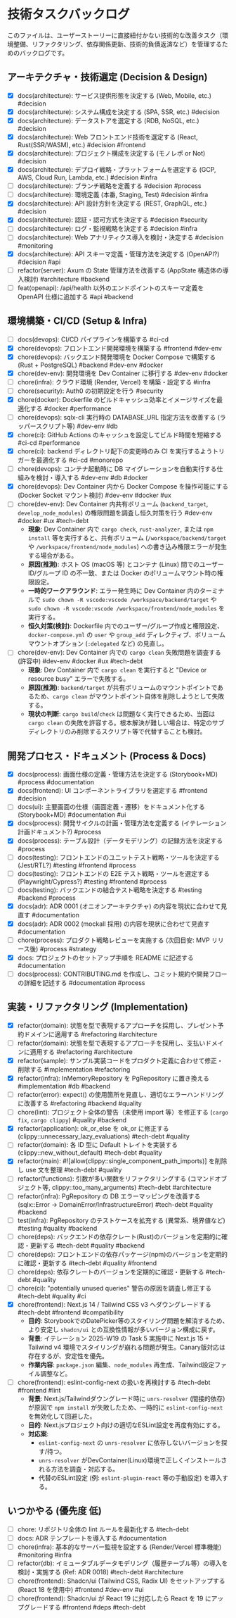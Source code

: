 # 技術タスクバックログ

このファイルは、ユーザーストーリーに直接紐付かない技術的な改善タスク（環境整備、リファクタリング、依存関係更新、技術的負債返済など）を管理するためのバックログです。

## アーキテクチャ・技術選定 (Decision & Design)

- [x] docs(architecture): サービス提供形態を決定する (Web, Mobile, etc.) #decision
- [x] docs(architecture): システム構成を決定する (SPA, SSR, etc.) #decision
- [x] docs(architecture): データストアを選定する (RDB, NoSQL, etc.) #decision
- [x] docs(architecture): Web フロントエンド技術を選定する (React, Rust(SSR/WASM), etc.) #decision #frontend
- [x] docs(architecture): プロジェクト構成を決定する (モノレポ or Not) #decision
- [x] docs(architecture): デプロイ戦略・プラットフォームを選定する (GCP, AWS, Cloud Run, Lambda, etc.) #decision #infra
- [ ] docs(architecture): ブランチ戦略を定義する #decision #process
- [ ] docs(architecture): 環境定義 (本番, Staging, Test) #decision #infra
- [x] docs(architecture): API 設計方針を決定する (REST, GraphQL, etc.) #decision
- [x] docs(architecture): 認証・認可方式を決定する #decision #security
- [ ] docs(architecture): ログ・監視戦略を決定する #decision #infra
- [ ] docs(architecture): Web アナリティクス導入を検討・決定する #decision #monitoring
- [x] docs(architecture): API スキーマ定義・管理方法を決定する (OpenAPI?) #decision #api
- [ ] refactor(server): Axum の State 管理方法を改善する (AppState 構造体の導入検討) #architecture #backend
- [ ] feat(openapi): /api/health 以外のエンドポイントのスキーマ定義を OpenAPI 仕様に追加する #api #backend

## 環境構築・CI/CD (Setup & Infra)

- [ ] docs(devops): CI/CD パイプラインを構築する #ci-cd
- [x] chore(devops): フロントエンド開発環境を構築する #frontend #dev-env
- [x] chore(devops): バックエンド開発環境を Docker Compose で構築する (Rust + PostgreSQL) #backend #dev-env #docker
- [x] chore(dev-env): 開発環境を Dev Container に移行する #dev-env #docker
- [ ] chore(infra): クラウド環境 (Render, Vercel) を構築・設定する #infra
- [ ] chore(security): Auth0 の初期設定を行う #security
- [x] chore(docker): Dockerfile のビルドキャッシュ効率とイメージサイズを最適化する #docker #performance
- [ ] chore(devops): sqlx-cli 実行時の DATABASE_URL 指定方法を改善する (ラッパースクリプト等) #dev-env #db
- [x] chore(ci): GitHub Actions のキャッシュを設定してビルド時間を短縮する #ci-cd #performance
- [x] chore(ci): backend ディレクトリ配下の変更時のみ CI を実行するようトリガーを最適化する #ci-cd #monorepo
- [ ] chore(devops): コンテナ起動時に DB マイグレーションを自動実行する仕組みを検討・導入する #dev-env #db #docker
- [x] chore(devops): Dev Container 内から Docker Compose を操作可能にする (Docker Socket マウント検討) #dev-env #docker #ux
- [ ] chore(dev-env): Dev Container 内共有ボリューム (`backend_target`, `develop_node_modules`) の権限問題を調査し恒久対策を行う #dev-env #docker #ux #tech-debt
  - **現象**: Dev Container 内で `cargo check`, `rust-analyzer`, または `npm install` 等を実行すると、共有ボリューム (`/workspace/backend/target` や `/workspace/frontend/node_modules`) への書き込み権限エラーが発生する場合がある。
  - **原因(推測)**: ホスト OS (macOS 等) とコンテナ (Linux) 間でのユーザー ID/グループ ID の不一致、または Docker のボリュームマウント時の権限設定。
  - **一時的ワークアラウンド**: エラー発生時に Dev Container 内のターミナルで `sudo chown -R vscode:vscode /workspace/backend/target` や `sudo chown -R vscode:vscode /workspace/frontend/node_modules` を実行する。
  - **恒久対策(検討)**: Dockerfile 内でのユーザー/グループ作成と権限設定、`docker-compose.yml` の `user` や `group_add` ディレクティブ、ボリュームマウントオプション (`:delegated` など) の見直し。
- [ ] chore(dev-env): Dev Container 内での `cargo clean` 失敗問題を調査する (許容中) #dev-env #docker #ux #tech-debt
  - **現象**: Dev Container 内で `cargo clean` を実行すると "Device or resource busy" エラーで失敗する。
  - **原因(推測)**: `backend/target` が共有ボリュームのマウントポイントであるため、`cargo clean` がマウントポイント自体を削除しようとして失敗する。
  - **現状の判断**: `cargo build`/`check` は問題なく実行できるため、当面は `cargo clean` の失敗を許容する。根本解決が難しい場合は、特定のサブディレクトリのみ削除するスクリプト等で代替することも検討。

## 開発プロセス・ドキュメント (Process & Docs)

- [x] docs(process): 画面仕様の定義・管理方法を決定する (Storybook+MD) #process #documentation
- [x] docs(frontend): UI コンポーネントライブラリを選定する #frontend #decision
- [ ] docs(ui): 主要画面の仕様（画面定義・遷移）をドキュメント化する (Storybook+MD) #documentation #ui
- [x] docs(process): 開発サイクルの計画・管理方法を定義する (イテレーション計画ドキュメント?) #process
- [x] docs(process): テーブル設計（データモデリング）の記録方法を決定する #process
- [ ] docs(testing): フロントエンドのユニットテスト戦略・ツールを決定する (Jest/RTL?) #testing #frontend #process
- [ ] docs(testing): フロントエンドの E2E テスト戦略・ツールを選定する (Playwright/Cypress?) #testing #frontend #process
- [ ] docs(testing): バックエンドの結合テスト戦略を決定する #testing #backend #process
- [x] docs(adr): ADR 0001 (オニオンアーキテクチャ) の内容を現状に合わせて見直す #documentation
- [x] docs(adr): ADR 0002 (mockall 採用) の内容を現状に合わせて見直す #documentation
- [ ] chore(process): プロダクト戦略レビューを実施する (次回目安: MVP リリース後) #process #strategy
- [x] docs: プロジェクトのセットアップ手順を README に記述する #documentation
- [ ] docs(process): CONTRIBUTING.md を作成し、コミット規約や開発フローの詳細を記述する #documentation #process

## 実装・リファクタリング (Implementation)

- [x] refactor(domain): 状態を型で表現するアプローチを採用し、プレゼント予約ドメインに適用する #refactoring #architecture
- [ ] refactor(domain): 状態を型で表現するアプローチを採用し、支払いドメインに適用する #refactoring #architecture
- [x] refactor(sample): サンプル実装コードをプロダクト定義に合わせて修正・削除する #implementation #refactoring
- [x] refactor(infra): InMemoryRepository を PgRepository に置き換える #implementation #db #backend
- [ ] refactor(error): expect() の使用箇所を見直し、適切なエラーハンドリングに改善する #refactoring #backend #quality
- [ ] chore(lint): プロジェクト全体の警告（未使用 import 等）を修正する (`cargo fix`, `cargo clippy`) #quality #backend
- [x] refactor(application): ok_or_else を ok_or に修正する (clippy::unnecessary_lazy_evaluations) #tech-debt #quality
- [ ] refactor(domain): 各 ID 型に Default トレイトを実装する (clippy::new_without_default) #tech-debt #quality
- [x] refactor(main): #![allow(clippy::single_component_path_imports)] を削除し use 文を整理 #tech-debt #quality
- [ ] refactor(functions): 引数が多い関数をリファクタリングする (コマンドオブジェクト等, clippy::too_many_arguments) #tech-debt #architecture
- [ ] refactor(infra): PgRepository の DB エラーマッピングを改善する (sqlx::Error -> DomainError/InfrastructureError) #tech-debt #quality #backend
- [ ] test(infra): PgRepository のテストケースを拡充する (異常系、境界値など) #testing #quality #backend
- [ ] chore(deps): バックエンドの依存クレート(Rust)のバージョンを定期的に確認・更新する #tech-debt #quality #backend
- [ ] chore(deps): フロントエンドの依存パッケージ(npm)のバージョンを定期的に確認・更新する #tech-debt #quality #frontend
- [ ] chore(deps): 依存クレートのバージョンを定期的に確認・更新する #tech-debt #quality
- [ ] chore(ci): "potentially unused queries" 警告の原因を調査し修正する #tech-debt #quality #ci
- [x] chore(frontend): Next.js 14 / Tailwind CSS v3 へダウングレードする #tech-debt #frontend #compatibility
  - **目的**: StorybookでのDatePicker等のスタイリング問題を解消するため、より安定し `shadcn/ui` との互換性情報が多いバージョン構成に戻す。
  - **背景**: イテレーション 2025-W19 の Task 5 実施中に Next.js 15 + Tailwind v4 環境でスタイリングが崩れる問題が発生。Canary版対応は存在するが、安定性を優先。
  - **作業内容**: `package.json` 編集、`node_modules` 再生成、Tailwind設定ファイル調整など。
- [ ] chore(frontend): eslint-config-next の扱いを再検討する #tech-debt #frontend #lint
  - **背景**: Next.js/Tailwindダウングレード時に `unrs-resolver` (間接的依存) が原因で `npm install` が失敗したため、一時的に `eslint-config-next` を無効化して回避した。
  - **目的**: Next.jsプロジェクト向けの適切なESLint設定を再度有効にする。
  - **対応案**:
    - `eslint-config-next` の `unrs-resolver` に依存しないバージョンを探す/待つ。
    - `unrs-resolver` がDevContainer(Linux)環境で正しくインストールされる方法を調査・対応する。
    - 代替のESLint設定 (例: `eslint-plugin-react` 等の手動設定) を導入する。

## いつかやる (優先度 低)

- [ ] chore: リポジトリ全体の lint ルールを最新化する #tech-debt
- [ ] docs: ADR テンプレートを導入する #documentation
- [ ] chore(infra): 基本的なサーバー監視を設定する (Render/Vercel 標準機能) #monitoring #infra
- [ ] refactor(db): イミュータブルデータモデリング（履歴テーブル等）の導入を検討・実施する (Ref: ADR 0018) #tech-debt #architecture
- [ ] chore(frontend): Shadcn/ui (Tailwind CSS, Radix UI) をセットアップする (React 18 を使用中) #frontend #dev-env #ui
- [ ] chore(frontend): Shadcn/ui が React 19 に対応したら React を 19 にアップグレードする #frontend #deps #tech-debt
